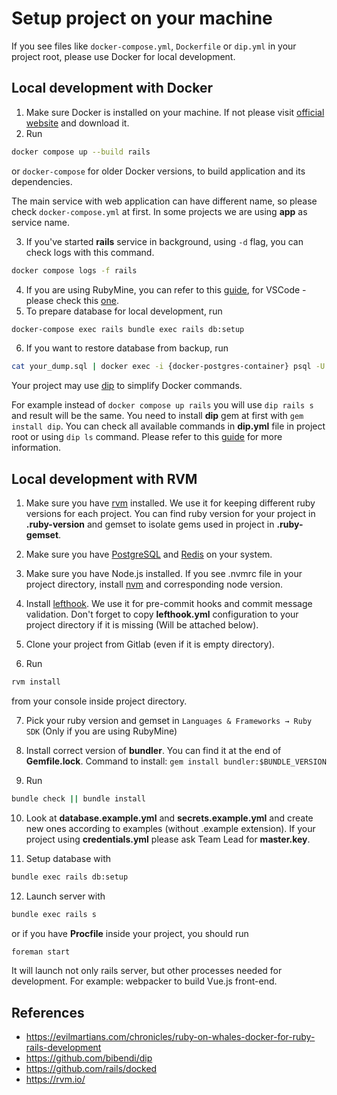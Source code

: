 # Setup project on your machine

If you see files like `docker-compose.yml`, `Dockerfile` or `dip.yml` in your project root, please use Docker for local development.

## Local development with Docker

1. Make sure Docker is installed on your machine. If not please visit [official website](https://docs.docker.com/get-docker/) and download it.
2. Run

```bash
docker compose up --build rails
```

or `docker-compose` for older Docker versions, to build application and its dependencies.

The main service with web application can have different name, so please check `docker-compose.yml` at first. In some projects we are using **app** as service name.

3. If you've started **rails** service in background, using `-d` flag, you can check logs with this command.

```bash
docker compose logs -f rails
```

4. If you are using RubyMine, you can refer to this [guide](https://www.jetbrains.com/help/ruby/using-docker-compose-as-a-remote-interpreter.html), for VSCode - please check this [one](https://code.visualstudio.com/docs/remote/containers).
5. To prepare database for local development, run

```bash
docker-compose exec rails bundle exec rails db:setup
```

6. If you want to restore database from backup, run

```bash
cat your_dump.sql | docker exec -i {docker-postgres-container} psql -U {user} -d {database_name}
```

Your project may use [dip](https://github.com/bibendi/dip) to simplify Docker commands.

For example instead of `docker compose up rails` you will use `dip rails s` and result will be the same. You need to install **dip** gem at first with `gem install dip`.
You can check all available commands in **dip.yml** file in project root or using `dip ls` command. Please refer to this [guide](https://evilmartians.com/chronicles/ruby-on-whales-docker-for-ruby-rails-development) for more information.

## Local development with RVM

1. Make sure you have [rvm](https://rvm.io/) installed. We use it for keeping different ruby versions for each project. You can find ruby version for your project in **.ruby-version** and gemset to isolate gems used in project in **.ruby-gemset**.

2. Make sure you have [PostgreSQL](https://www.postgresql.org/download/) and [Redis](https://redis.io/topics/quickstart) on your system.

3. Make sure you have Node.js installed. If you see .nvmrc file in your project directory, install [nvm](https://github.com/nvm-sh/nvm#install--update-script) and corresponding node version.

4. Install [lefthook](https://github.com/evilmartians/lefthook). We use it for pre-commit hooks and commit message validation. Don't forget to copy **lefthook.yml** configuration to your project directory if it is missing (Will be attached below).

5. Clone your project from Gitlab (even if it is empty directory).

6. Run

```bash
rvm install
```

from your console inside project directory.

7. Pick your ruby version and gemset in `Languages & Frameworks → Ruby SDK` (Only if you are using RubyMine)

8. Install correct version of **bundler**. You can find it at the end of **Gemfile.lock**. Command to install: `gem install bundler:$BUNDLE_VERSION`

9. Run

```bash
bundle check || bundle install
```

10. Look at **database.example.yml** and **secrets.example.yml** and create new ones according to examples (without .example extension).
    If your project using **credentials.yml** please ask Team Lead for **master.key**.

11. Setup database with

```bash
bundle exec rails db:setup
```

12. Launch server with

```bash
bundle exec rails s
```

or if you have **Procfile** inside your project, you should run

```bash
foreman start
```

It will launch not only rails server, but other processes needed for development. For example: webpacker to build Vue.js front-end.

## References
- https://evilmartians.com/chronicles/ruby-on-whales-docker-for-ruby-rails-development
- https://github.com/bibendi/dip
- https://github.com/rails/docked
- https://rvm.io/